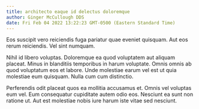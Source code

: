 ```yaml
---
title: architecto eaque id delectus doloremque
author: Ginger McCullough DDS
date: Fri Feb 04 2022 13:22:23 GMT-0500 (Eastern Standard Time)
---
```

Eos suscipit vero reiciendis fuga pariatur quae eveniet quisquam. Aut eos rerum reiciendis. Vel sint numquam.

 Nihil id libero voluptas. Doloremque ea quod voluptatem aut aliquam placeat. Minus in blanditiis temporibus in harum voluptate. Omnis omnis ab quod voluptatum eos et labore. Unde molestiae earum vel est ut quia molestiae eum quisquam. Nulla cum cum distinctio.

 Perferendis odit placeat quos ea mollitia accusamus et. Omnis vel voluptas eum vel. Eum consequatur cupiditate autem odio eos. Nesciunt ea sunt non ratione ut. Aut est molestiae nobis iure harum iste vitae sed nesciunt.